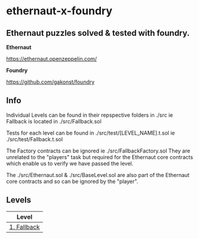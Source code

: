 # ethernaut-x-foundry

## Ethernaut puzzles solved & tested with foundry.

**Ethernaut**

https://ethernaut.openzeppelin.com/

**Foundry**

https://github.com/gakonst/foundry


## Info

Individual Levels can be found in their repspective folders in ./src ie Fallback is located in ./src/Fallback.sol

Tests for each level can be found in ./src/test/[LEVEL_NAME].t.sol ie ./src/test/Fallback.t.sol

The Factory contracts can be ignored ie ./src/FallbackFactory.sol They are unrelated to the "players" task but required for the Ethernaut core contracts which enable us to verify we have passed the level.

The ./src/Ethernaut.sol & ./src/BaseLevel.sol are also part of the Ethernaut core contracts and so can be ignored by the "player".


## Levels

| Level | 
| ------------- |
| [1. Fallback](src/Fallback/README.md) |

